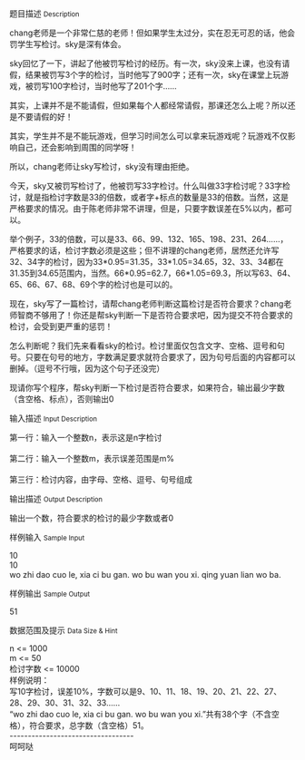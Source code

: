 <div class="panel panel-default">
<div class="area-title">
<span>
题目描述
<small>Description</small>
</span></div>
<div class="panel-body">

<p>chang老师是一个非常仁慈的老师！但如果学生太过分，实在忍无可忍的话，他会罚学生写检讨。sky是深有体会。</p><p>sky回忆了一下，讲起了他被罚写检讨的经历。有一次，sky没来上课，也没有请假，结果被罚写3个字的检讨，当时他写了900字；还有一次，sky在课堂上玩游戏，被罚写100字检讨，当时他写了201个字……</p><p>其实，上课并不是不能请假，但如果每个人都经常请假，那课还怎么上呢？所以还是不要请假的好！</p><p>其实，学生并不是不能玩游戏，但学习时间怎么可以拿来玩游戏呢？玩游戏不仅影响自己，还会影响到周围的同学呀！</p><p>所以，chang老师让sky写检讨，sky没有理由拒绝。</p><p>今天，sky又被罚写检讨了，他被罚写33字检讨。什么叫做33字检讨呢？33字检讨，就是指检讨字数是33的倍数，或者字+标点的数量是33的倍数。当然，这是严格要求的情况。由于陈老师非常不讲理，但是，只要字数误差在5%以内，都可以。</p><p>举个例子，33的倍数，可以是33、66、99、132、165、198、231、264……，严格要求的话，检讨字数必须是这些；但不讲理的chang老师，居然还允许写32、34字的检讨，因为33*0.95=31.35，33*1.05=34.65，32、33、34都在31.35到34.65范围内，当然。66*0.95=62.7，66*1.05=69.3，所以写63、64、65、66、67、68、69个字的检讨也是可以的。</p><p>现在，sky写了一篇检讨，请帮chang老师判断这篇检讨是否符合要求？chang老师智商不够用了！你还是帮sky判断一下是否符合要求吧，因为提交不符合要求的检讨，会受到更严重的惩罚！</p><p>怎么判断呢？我们先来看看sky的检讨。检讨里面仅包含文字、空格、逗号和句号。只要在句号的地方，字数满足要求就符合要求了，因为句号后面的内容都可以删掉。（逗号不行哦，因为这个句子还没完）</p><p>现请你写个程序，帮sky判断一下检讨是否符合要求，如果符合，输出最少字数（含空格、标点），否则输出0</p>

</div>
</div>

<div class="panel panel-default">
<div class="area-title">
<span>
输入描述
<small>Input Description</small>
</span></div>
<div class="panel-body">
<p>第一行：输入一个整数n，表示这是n字检讨<br><br>第二行：输入一个整数m，表示误差范围是m%<br><br>第三行：检讨内容，由字母、空格、逗号、句号组成</p>

</div>
</div>
<div  class="panel panel-default">
<div class="area-title">
<span>
输出描述
<small>Output Description</small>
</span></div>
<div class="panel-body">

<p>输出一个数，符合要求的检讨的最少字数或者0</p>

</div>
</div>


<div class="panel panel-default">
<div class="area-title">
<span>
样例输入
<small>Sample Input</small>
</span></div>
<div class="panel-body">
<p>10<br>10<br>wo zhi dao cuo le, xia ci bu gan. wo bu wan you xi. qing yuan lian wo ba.</p>

</div>
</div>

<div class="panel panel-default">
<div class="area-title">
<span>
样例输出
<small>Sample Output</small>
</span></div>
<div class="panel-body">
<p>51</p>

</div>
</div>

<div class="panel panel-default">
<div class="area-title">
<span>
数据范围及提示
<small>Data Size & Hint</small>
</span></div>
<div class="panel-body">
<p>n &lt;= 1000<br>m &lt;= 50<br>检讨字数 &lt;= 10000<br>样例说明：<br>写10字检讨，误差10%，字数可以是9、10、11、18、19、20、21、22、27、28、29、30、31、32、33……<br>“wo zhi dao cuo le, xia ci bu gan. wo bu wan you xi.”共有38个字（不含空格），符合要求，总字数（含空格）51。<br>----------------------------------<br>呵呵哒</p>
</div>
</div>